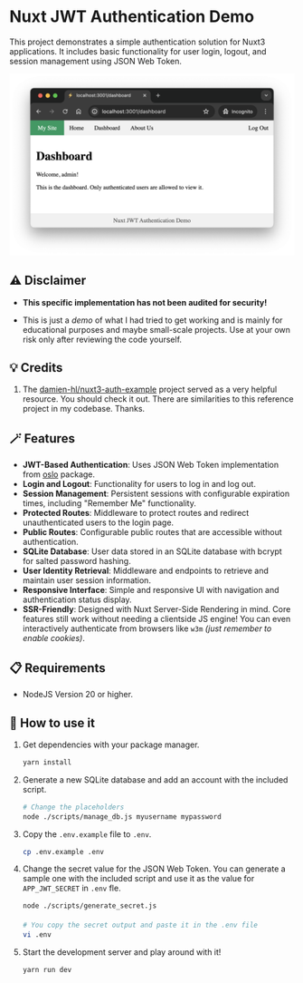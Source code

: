 # Nuxt JWT Authentication Demo

This project demonstrates a simple authentication solution for Nuxt3 applications. It includes basic functionality for user login, logout, and session management using JSON Web Token.

<img alt="Screenshot 1" src="./screenshot_1.png">

## ⚠️ Disclaimer

- **This specific implementation has not been audited for security!**

- This is just a *demo* of what I had tried to get working and is mainly for educational purposes and maybe small-scale projects. Use at your own risk only after reviewing the code yourself.


## 💡 Credits

1. The [damien-hl/nuxt3-auth-example](https://github.com/damien-hl/nuxt3-auth-example) project served as a very helpful resource. You should check it out. There are similarities to this reference project in my codebase. Thanks.


## 🪄 Features

- **JWT-Based Authentication**: Uses JSON Web Token implementation from [oslo](https://oslo.js.org/) package.
- **Login and Logout**: Functionality for users to log in and log out.
- **Session Management**: Persistent sessions with configurable expiration times, including "Remember Me" functionality.
- **Protected Routes**: Middleware to protect routes and redirect unauthenticated users to the login page.
- **Public Routes**: Configurable public routes that are accessible without authentication.
- **SQLite Database**: User data stored in an SQLite database with bcrypt for salted password hashing.
- **User Identity Retrieval**: Middleware and endpoints to retrieve and maintain user session information.
- **Responsive Interface**: Simple and responsive UI with navigation and authentication status display.
- **SSR-Friendly**: Designed with Nuxt Server-Side Rendering in mind. Core features still work without needing a clientside JS engine! You can even interactively authenticate from browsers like `w3m` *(just remember to enable cookies)*.


## 📋 Requirements

- NodeJS Version 20 or higher.


## 🏁 How to use it

1. Get dependencies with your package manager.

    ```sh
    yarn install
    ```

2. Generate a new SQLite database and add an account with the included script.

    ```sh
    # Change the placeholders
    node ./scripts/manage_db.js myusername mypassword
    ```

3. Copy the `.env.example` file to `.env`.

    ```sh
    cp .env.example .env
    ```

4. Change the secret value for the JSON Web Token. You can generate a sample one with the included script and use it as the value for `APP_JWT_SECRET` in `.env` fle.

    ```sh
    node ./scripts/generate_secret.js

    # You copy the secret output and paste it in the .env file
    vi .env
    ```

5. Start the development server and play around with it!

    ```sh
    yarn run dev
    ```